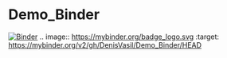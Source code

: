 # Demo_Binder
[![Binder](https://mybinder.org/badge_logo.svg)](https://mybinder.org/v2/gh/DenisVasil/Demo_Binder/HEAD)
.. image:: https://mybinder.org/badge_logo.svg
 :target: https://mybinder.org/v2/gh/DenisVasil/Demo_Binder/HEAD
